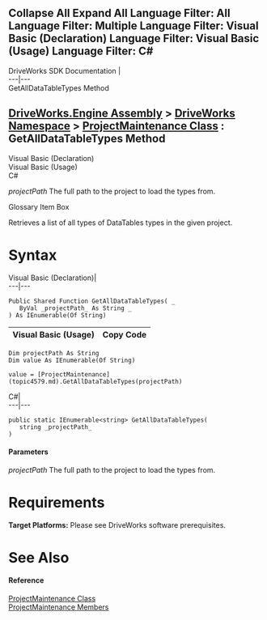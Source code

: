 Collapse All Expand All Language Filter: All  Language Filter: Multiple  Language Filter: Visual Basic (Declaration) Language Filter: Visual Basic (Usage) Language Filter: C#  
---  
DriveWorks SDK Documentation  |   
---|---  
GetAllDataTableTypes Method   
  
[DriveWorks.Engine Assembly](topic2156.md) > [DriveWorks Namespace](topic2159.md) > [ProjectMaintenance Class](topic4579.md) : GetAllDataTableTypes Method  
---  
  
Visual Basic (Declaration)    
Visual Basic (Usage)    
C# 

_projectPath_
    The full path to the project to load the types from.

Glossary Item Box

Retrieves a list of all types of DataTables types in the given project. 

# Syntax

Visual Basic (Declaration)|   
---|---  
      
    
    Public Shared Function GetAllDataTableTypes( _
       ByVal _projectPath_ As String _
    ) As IEnumerable(Of String)  
  
Visual Basic (Usage)| Copy Code  
---|---  
      
    
    Dim projectPath As String
    Dim value As IEnumerable(Of String)
     
    value = [ProjectMaintenance](topic4579.md).GetAllDataTableTypes(projectPath)  
  
C#|   
---|---  
      
    
    public static IEnumerable<string> GetAllDataTableTypes( 
       string _projectPath_
    )  
  
#### Parameters

 _projectPath_
    The full path to the project to load the types from.

# Requirements

**Target Platforms:** Please see DriveWorks software prerequisites.

# See Also

#### Reference

[ProjectMaintenance Class](topic4579.md)   
[ProjectMaintenance Members](topic4580.md)


